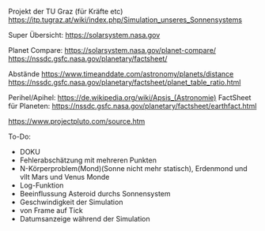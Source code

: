 Projekt der TU Graz (für Kräfte etc)
https://itp.tugraz.at/wiki/index.php/Simulation_unseres_Sonnensystems


Super Übersicht:
https://solarsystem.nasa.gov


Planet Compare:
https://solarsystem.nasa.gov/planet-compare/
https://nssdc.gsfc.nasa.gov/planetary/factsheet/



Abstände
https://www.timeanddate.com/astronomy/planets/distance
https://nssdc.gsfc.nasa.gov/planetary/factsheet/planet_table_ratio.html

Perihel/Apihel:
https://de.wikipedia.org/wiki/Apsis_(Astronomie)
FactSheet für Planeten:
https://nssdc.gsfc.nasa.gov/planetary/factsheet/earthfact.html



https://www.projectpluto.com/source.htm




To-Do:
- DOKU
- Fehlerabschätzung mit mehreren Punkten
- N-Körperproblem(Mond)(Sonne nicht mehr statisch), Erdenmond und vllt Mars und Venus Monde
- Log-Funktion
- Beeinflussung Asteroid durchs Sonnensystem
- Geschwindigkeit der Simulation 
- von Frame auf Tick
- Datumsanzeige während der Simulation
